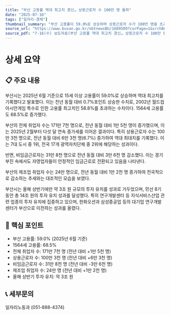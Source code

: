 ```yaml
---
title: "부산 고용률 역대 최고치 경신… 상용근로자 수 100만 명 돌파"
date: "2025-07-16"
tags: ["일자리·경제"]
thumbnail_summary: "부산 고용률이 59.0%로 상승하며 상용근로자 수가 100만 명을 초과했습니다."
source_url: "https://www.busan.go.kr/nbtnewsBU/1689509?curPage=1&srchBeginDt=&srchEndDt=&srchKey=&srchText="
source_pdf: "7-16(수) 보도자료(부산 고용률 역대 최고치 경신… 상용근로자 수 100만 명 돌파).pdf"
---
```


# 상세 요약

## 📋 주요 내용
부산시는 2025년 6월 기준으로 15세 이상 고용률이 59.0%로 상승하며 역대 최고치를 기록했다고 발표했다. 이는 전년 동월 대비 0.7%포인트 상승한 수치로, 2002년 월드컵아시안게임 특수로 인한 고용률 최고치인 58.8%를 초과하는 수치이다. 1564세 고용률도 68.5%로 증가했다. 

부산의 전체 취업자 수는 171만 7천 명으로, 전년 동월 대비 1만 5천 명이 증가했으며, 이는 2025년 2월부터 다섯 달 연속 증가세를 이어온 결과이다. 특히 상용근로자 수는 100만 3천 명으로, 전년 동월 대비 6만 3천 명(6.7%) 증가하여 역대 최대치를 기록했다. 이는 7대 도시 중 1위, 전국 17개 광역자치단체 중 2위에 해당하는 성과이다.

반면, 비임금근로자는 31만 8천 명으로 전년 동월 대비 3만 6천 명 감소했다. 이는 경기 부진 속에서도 자영업자들이 안정적인 임금근로로 전환되고 있음을 나타낸다. 

부산의 제조업 취업자 수는 24만 명으로, 전년 동월 대비 1만 2천 명 증가하여 전국적으로 감소하는 추세와는 대조적인 모습을 보였다. 

부산시는 올해 상반기에만 약 3조 원 규모의 투자 유치를 성과로 거두었으며, 민선 8기 동안 총 14조 원의 투자 유치 성과를 달성했다. 특히 연구개발센터 등 지식서비스산업 관련 업종의 투자 유치에 집중하고 있으며, 한화오션과 삼성중공업 등의 대기업 연구개발센터가 부산으로 이전하는 성과를 올렸다.

## 🎯 핵심 포인트
- 부산 고용률: 59.0% (2025년 6월 기준)
- 1564세 고용률: 68.5%
- 전체 취업자 수: 171만 7천 명 (전년 대비 +1만 5천 명)
- 상용근로자 수: 100만 3천 명 (전년 대비 +6만 3천 명)
- 비임금근로자 수: 31만 8천 명 (전년 대비 -3만 6천 명)
- 제조업 취업자 수: 24만 명 (전년 대비 +1만 2천 명)
- 올해 상반기 투자 유치: 약 3조 원

## 📞 세부문의
일자리노동과 (051-888-4374)